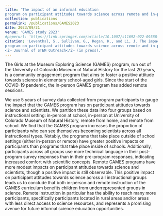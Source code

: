 ```yaml
---
title: 'The impact of an informal education
program on participant attitudes towards science across remote and in-person settings.'
collection: publications
permalink: /publications/GAMES2023
date: 2023/09/21
venue: 'GAMES study 2023'
#paperurl: 'https://link.springer.com/article/10.1007/s11692-022-09588-8'
citation: 'Leventhal, S., Sullivan, G., Regan, K., and Li, J. The impact of an informal education
program on participant attitudes towards science across remote and in-person settings.
<i> Journal of STEM Outreach</i> (in press).'
---
```

The Girls at the Museum Exploring Science (GAMES) program, run out of the University of Colorado Museum
of Natural History for the last 20 years, is a community engagement program that aims to foster a positive
attitude towards science in elementary school-aged girls. Since the start of the COVID-19 pandemic, the 
in-person GAMES program has added remote sessions.

We use 5 years of survey data collected from program participants to gauge the impact that the GAMES program 
has on participant attitudes towards science and scientists. We partition these data into four groups based on 
instructional setting: in-person at school, in-person at University of Colorado Museum of Natural History, remote
from home, and remote from school. We find that the GAMES program increases the proportion of participants who 
can see themselves becoming scientists across all instructional types. Notably, the programs that take place outside 
of school settings (either in-person or remote) have greater positive impacts on participants than programs that take
place inside of schools. Additionally, participants across all groups use more technical language in their post-program
survey responses than in their pre-program responses, indicating increased comfort with scientific concepts. Remote
GAMES programs have more modest impacts on participant attitudes towards science and scientists, though a positive 
impact is still observable. This positive impact on participant attitudes towards science across all instructional groups
leads us to conclude that both in-person and remote instruction of the GAMES curriculum benefits children from underrepresented
groups in science. Remote instruction in particular has the ability to reach many more participants, specifically 
participants located in rural areas and/or areas with less direct access to science resources, and represents a 
promising avenue for future informal science education opportunities.


